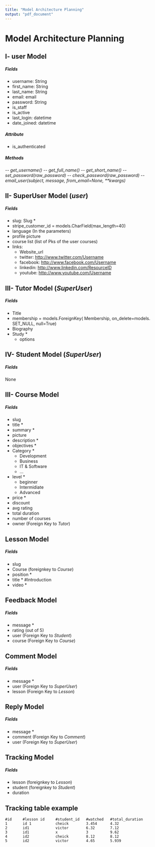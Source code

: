 ```yaml
---
title: "Model Architecture Planning"
output: "pdf_document"
---
```


# Model Architecture Planning


## I- user Model
##### Fields
* username: String
* first_name: String
* last_name: String
* email: email
* password: String
* is_staff
* is_active
* last_login: datetime
* date_joined: datetime
##### Attribute
* is_authenticated
##### Methods
*-- get_username()*
*-- get_full_name()*
*-- get_short_name()*
*-- set_password(raw_password)*
*-- check_password(raw_password)*
*-- email_user(subject, message, from_email=None, \*\*kwargs)*

## II- SuperUser Model (*user*)
##### Fields
* slug: Slug *
* stripe_customer_id = models.CharField(max_length=40)
* language             (In the parameters)
* profile picture
* course list          (list of Pks of the user courses)
* links:
    * Website_url
    * twitter: http://www.twitter.com/Username
    * facebook: http://www.facebook.com/Username
    * linkedin: http://www.linkedin.com/ResourceID
    * youtube: http://www.youtube.com/Username

## III- Tutor Model (*SuperUser*)
##### Fields
* Title
* membership = models.ForeignKey( Membership, on_delete=models.    SET_NULL, null=True)
* Biography
* Study * 
    * options

## IV- Student Model (*SuperUser*)
##### Fields
None

## III- Course Model
##### Fields
* slug 
* title * 
* summary *
* picture 
* description *
* objectives *
* Category *
    * Development
    * Business
    * IT & Software 
    * ...
* level *
    * beginner
    * Intermidiate
    * Advanced
* price *
* discount
* avg rating
* total duration
* number of courses
* owner (Foreign Key to *Tutor*)

## Lesson Model
##### Fields
* slug  
* Course (foreignkey to *Course*) 
* position *
* title * #Introduction
* video *


## Feedback Model 
##### Fields

* message *
* rating (out of 5) 
* user (Foreign Key to *Student*)
* course (Foreign Key to *Course*)

## Comment Model 
##### Fields
* message *
* user (Foreign Key to *SuperUser*)
* lesson (Foreign Key to *Lesson*)

## Reply Model 
##### Fields
* message *
* comment (Foreign Key to *Comment*)
* user (Foreign Key to *SuperUser*)

## Tracking Model
##### Fields
* lesson (foreignkey to *Lesson*) 
* student (foreignkey to *Student*) 
* duration 




## Tracking table example                       
    #id     #lesson id     #student_id   #watched   #total_duration
    1       id 1           cheick        3.454      4.32
    2       id1            victor        6.32       7.12
    3       id1            x             3          9.62
    4       id2            cheick        8.12       8.12
    5       id2            victor        4.65       5.939